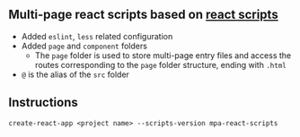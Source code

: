 ## Multi-page react scripts based on [react scripts](https://github.com/facebook/create-react-app/tree/master/packages/react-scripts)
* Added `eslint`, `less` related configuration  
* Added `page` and `component` folders  
    * The `page` folder is used to store multi-page entry files and access the routes  corresponding to the `page` folder structure, ending with `.html`
* `@` is the alias of the `src` folder  

## Instructions
`create-react-app <project name> --scripts-version mpa-react-scripts`
